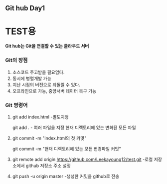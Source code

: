 ## Git hub Day1

# TEST용

**Git hub는 Git을 연결할  수 있는 클라우드 서버**


### Git의 장점

1. 소스코드 주고받을 필요없다. 
2. 동시에 병렬개발 가능
3. 지난 시점의 버전으로 되돌릴 수 있다.
4. 오프라인으로 가능, 중앙서버 데이터 복구 가능



### Git 명령어
1. git add index.html -별도지정

   git add . - 여러 파일을 지정
               현재 디렉토리에 있는 변화된 모든 파일

2. git commit -m "index.html의 첫 커밋"

   git commit -m "현재 디렉토리에 있는 모든 변경파일 커밋"

3. git remote add origin https://github.com/Leekayoung12/test.git
    -로컬 저장소에서 github 저장소 주소 설정

4. git push -u origin master -생성한 커밋을 github로 전송